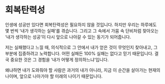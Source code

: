 # 회복탄력성

인생에 성공만 있다면 회복탄력성은 필요하지 않을 것입니다. 하지만 우리는 하루에도 몇 번씩 ‘내가 생각하는 실패’를 겪습니다. 그리고 그 속에서 가뭄 속 단비처럼 찾아오는 ‘내가 생각하는 성공’이 다시 앞으로 나아갈 수 있는 동기가 되어줍니다.

저는 실패했다고 느낄 때, 의식적으로 그 안에서 내가 얻은 것이 무엇인지 찾아내고, 그 부분에 집중하려고 노력합니다. 어떤 실패든 100% 실패는 없다고 믿기 때문입니다. 결국 중요한 것은 그 경험을 ‘내가 어떻게 정의하느냐’입니다.

왜냐하면 내가 도와줘야 할 사람은 과거의 내가 아니라, 지금 이 순간을 살아가는 현재의 나이며, 앞으로 나아가야 할 미래의 나이기 때문입니다.